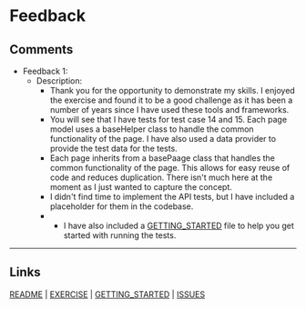 # Feedback

## Comments

- Feedback 1:
  - Description:
	- Thank you for the opportunity to demonstrate my skills. I enjoyed the exercise and found it to be a good challenge as it has been a number of years since I have used these tools and frameworks. 
	- You will see that I have tests for test case 14 and 15. Each page model uses a baseHelper class to handle the common functionality of the page. I have also used a data provider to provide the test data for the tests.
	- Each page inherits from a basePaage class that handles the common functionality of the page. This allows for easy reuse of code and reduces duplication. There isn't much here at the moment as I just wanted to capture the concept.
  	- I didn't find time to implement the API tests, but I have included a placeholder for them in the codebase.
	- - I have also included a [GETTING_STARTED](GETTING_STARTED.md) file to help you get started with running the tests.

---

## Links

[README](README.md) | [EXERCISE](EXERCISE.md) | [GETTING_STARTED](GETTING_STARTED.md) | [ISSUES](ISSUES.md)